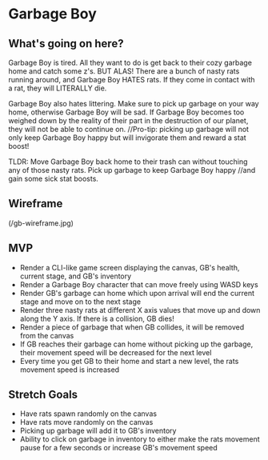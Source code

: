 # Garbage Boy

## What's going on here? 

Garbage Boy is tired. All they want to do is get back to their cozy garbage home and catch some z's. BUT ALAS! There are a bunch of nasty rats running around, and Garbage Boy HATES rats. If they come in contact with a rat, they will LITERALLY die. 

Garbage Boy also hates littering. Make sure to pick up garbage on your way home, otherwise Garbage Boy will be sad. If Garbage Boy becomes too weighed down by the reality of their part in the destruction of our planet, they will not be able to continue on. //Pro-tip: picking up garbage will not only keep Garbage Boy happy but will invigorate them and reward a stat boost!

TLDR: Move Garbage Boy back home to their trash can without touching any of those nasty rats. Pick up garbage to keep Garbage Boy happy //and gain some sick stat boosts.

## Wireframe
(/gb-wireframe.jpg)

## MVP
- Render a CLI-like game screen displaying the canvas, GB's health, current stage, and GB's inventory
- Render a Garbage Boy character that can move freely using WASD keys
- Render GB's garbage can home which upon arrival will end the current stage and move on to the next stage
- Render three nasty rats at different X axis values that move up and down along the Y axis. If there is a collision, GB dies!
- Render a piece of garbage that when GB collides, it will be removed from the canvas
- If GB reaches their garbage can home without picking up the garbage, their movement speed will be decreased for the next level
- Every time you get GB to their home and start a new level, the rats movement speed is increased

## Stretch Goals
- Have rats spawn randomly on the canvas
- Have rats move randomly on the canvas
- Picking up garbage will add it to GB's inventory
- Ability to click on garbage in inventory to either make the rats movement pause for a few seconds or increase GB's movement speed